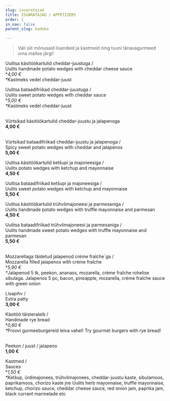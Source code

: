 ```yaml
---
slug: isuaratajad
title: ISUÄRATAJAD / APPETIZERS
order: 1
in_nav: false
parent_slug: kadaka

---
```

<div class="ellipsis"></div>

> Vali siit mõnusaid lisandeid ja kastmeid ning tuuni tänavagurmeed oma maitse järgi!

Uulitsa käsitöökartulid cheddar-juustuga /  
Uulits handmade potato wedges with cheddar cheese sauce  
\*_4,00 €  
\*_<span class="koostis">Kastmeks vedel cheddar-juust</span>

Uulitsa bataadifriikad cheddar-juustuga /  
Uulits sweet potato wedges with cheddar sauce  
\*_5,00 €  
\*_<span class="koostis">Kastmeks vedel cheddar-juust</span>

<span class="spicy"></span>  
Vürtsikad käsitöökartulid cheddar-juustu ja jalapenoga  
**4,00 €**

<span class="spicy"></span>  
Vürtsikad bataadifriikad cheddar-juustu ja jalapenoga /  
Spicy sweet potato wedges with cheddar and jalapenos  
**5,00 €**

Uulitsa käsitöökartulid ketšupi ja majoneesiga /  
Uulits potato wedges with ketchup and mayonnaise  
**4,50 €**

Uulitsa bataadifriikad ketšupi ja majoneesiga /  
Uulits sweet potato wedges with ketchup and mayonnaise  
**5,50 €**

Uulitsa käsitöökartulid trühvlimajoneesi ja parmesaniga /  
Uulits handmade potato wedges with truffle mayonnaise and parmesan  
**4,50 €**

Uulitsa bataadifriikad trühvlimajoneesi ja parmesaniga /  
Uulits handmade sweet potato wedges with truffle mayonnaise and parmesan   
**5,50 €**

<span class="spicy"></span>  
Mozzarellaga täidetud jalapenod crème fraîche´ga /  
Mozzarella filled jalapenos with crème fraîche  
\*_5,90 €  
\*_<span class="koostis">Jalapenod 5 tk, peekon, ananass, mozarella, crème fraîche rohelise sibulaga. Jalapenos 5 pc, bacon, pineapple, mozarella, crème fraîche sauce with green onion</span>

Lisapihv /  
Extra patty  
**3,00 €**

Käsitöö täisteraleib /  
Handmade rye bread  
\*_0,60 €  
\*_<span class="koostis">Proovi gurmeeburgereid leiva vahel! Try gourmet burgers with rye bread!</span>

<span class="spicy"></span>  
Peekon / juust / jalapeno  
**1,00 €**

Kastmed /  
Sauces  
\*_1,50 €  
\*_<span class="koostis">Ketšup, ürdimajonees, trühvlimajonees, cheddar-juustu kaste, sibulamoos, paprikamoos, chorizo kaste jne Uulits herb mayonnaise, truffle mayonnaise, ketchup, chorizo sauce, cheddar cheese sauce, red onion jam, paprika jam, black currant marmelade etc</span>